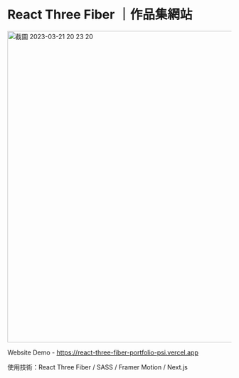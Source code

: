 # React Three Fiber ｜作品集網站

<img width="700" alt="截圖 2023-03-21 20 23 20" src="https://user-images.githubusercontent.com/104335056/226606269-31705ceb-c3dc-4feb-8eb3-39f41b4f0f4d.png">

Website Demo - https://react-three-fiber-portfolio-psi.vercel.app

使用技術：React Three Fiber / SASS / Framer Motion / Next.js
